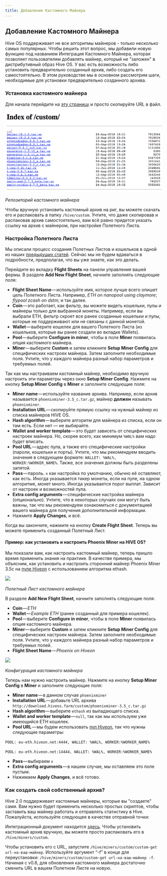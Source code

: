 ```yaml
---
title: Добавление Кастомного Майнера
---
```


## Добавление Кастомного Майнера
Hive OS поддерживает не все алгоритмы майнеров - только несколько самых популярных. Чтобы решить этот вопрос, мы добавили новую функцию под названием Интеграция Кастомного Майнера, которая позволяет пользователям добавлять майнер, который не "заложен" в дистрибутивный образ Hive OS. У вас есть возможность либо установить предварительно созданный архив, либо создать его самостоятельно. В этом руководстве мы в основном рассмотрим шаги, необходимые для установки предварительно созданного архива.

### Установка кастомного майнера
Для начала перейдите на <a href="http://download.hiveos.farm/custom/">эту страницу</a> и просто скопируйте URL в файл.

<img
  src="https://github.com/minershive/hiveon-kb/raw/master/images/start_custom_miner/custom_miners.png?sanitize=true" data-canonical-src="https://github.com/minershive/hiveon-kb/raw/master/images/start_custom_miner/custom_miners.png"
  />

_Репозиторий кастомного майнера_

Чтобы вручную установить кастомный архив на риг, вы можете скачать его и распаковать в папку `/hive/custom`. Учтите, что даже скопировав и распаковав архив самостоятельно, вам всё равно придется указать ссылку на архив с майнером, при настройке Полетного Листа.

### Настройка Полетного Листа
Мы описали процесс создания Полетных Листов и кошельков в одной из наших [предыдущих статей](getting_started\start_dashboard_setup_ru.md). Сейчас мы не будем вдаваться в подробности, предполагая, что вы уже знаете, как это делать.

Перейдите во вкладку **Flight Sheets** на панели управления вашей фермы. В разделе **Add New Flight Sheet**, начните заполнять следующие поля:

* __Flight Sheet Name__ — используйте имя, которое лучше всего опишет цель Полетного Листа. Например, _ETH on nanopool using claymore_; _flypool zcash on dstm_; и так далее.
* __Coin__ — это работает, как фильтр, вы можете видеть кошельки, пулы и майнеры только для выбранной монеты. Например, если вы выбрали ETH, фильтр скроет все ранее созданные кошельки и пулы, которые не поддерживают или не связаны с данной монетой.
* __Wallet__ — выберите кошелек для вашего Полетного Листа (из кошельков, которые вы ранее создали во вкладке Wallets).
* __Pool__ — выберите **Configure in miner**, чтобы в поле **Miner** появилась опция кастомного майнера.
* __Miner__ — выберите **Custom** и затем кликните **Setup Miner Config** для специфических настроек майнера. Затем заполните необходимые поля. Учтите, что у каждого майнера разный набор параметров и требуемых полей.

Так как мы настраиваем кастомный майнер, необходимо вручную настроить эти параметры через окно **Setup Miner Config**. Нажмите на кнопку **Setup Miner Config** в **Miner** и заполните следующие поля:

* __Miner name__ — используйте название архива. Например, если архив называется `phoenixminer-3.5_c.tar.gz`, майнер **должен** называть `phoenixminer`.
* __Installation URL__ — скопируйте прямую ссылку на нужный майнер из списка майнеров HIVE OS.
* __Hash algorithm__ — выберите алгоритм для майнера из списка, если он там есть. Если нет — не выбирайте.
* __Wallet and worker template__ — это будет зависеть от специфических настроек майнера. Но, скорее всего, как минимум `%WAL%` вам надо будет вписать.
* __Pool URL__ — адрес пула, а также его специфические настройки (пароли, кошельки и порты). Учтите, что мы рекомендуем вводить значения в следующем формате: `WALLET: %WAL%, WORKER:%WORKER_NAME%`. Также, все значения должны быть разделены запятой.
* __Pass__ — пароль. `x` как настройка по умолчанию, обычно её оставляют, как есть. Иногда указывается тикер монеты, если на пуле, на одном алгоритме, монет много. Иногда указывается порог выплат. Зависит от настроек и возможностей пула.
* __Extra config arguments__ — специфические настройка майнера (опционально). Учтите, что в некоторых случаях они могут быть важны, так что мы рекомендуем ознакомиться с документацией вашего майнера для получения дополнительной информации.
* Нажмите **Apply Changes**, и всё.

Когда вы закончите, нажмите на кнопку **Create Flight Sheet**. Теперь вы можете применить созданный Полетный Лист.

#### Пример: как установить и настроить Phoenix Miner на HIVE OS?
Мы показали вам, как настроить кастомный майнер, теперь пришло время применить знания на практике. В качестве примера, мы объясним, как установить и настроить сторонний майнер Phoenix Miner 3.5c на <a href="https://www.hiveon.net/"> пуле Hiveon</a> с использованием алгоритма ethash.

<img
  src="https://github.com/minershive/hiveon-kb/raw/master/images/start_custom_miner/custom_fs.gif?sanitize=true" data-canonical-src="https://github.com/minershive/hiveon-kb/raw/master/images/start_custom_miner/custom_fs.gif"
  />

_Полетный Лист кастомного майнера_

В разделе **Add New Flight Sheet**, начните заполнять следующие поля:

* __Coin__ — _ETH_
* __Wallet__ — _Example ETH_ (ранее созданный для примера кошелек).
* __Pool__ — выберите **Configure in miner**, чтобы в поле **Miner** появилась опция кастомного майнера.
* __Miner__ — выберите **Custom** и затем кликните **Setup Miner Config** для специфических настроек майнера. Затем заполните необходимые поля. Учтите, что у каждого майнера разный набор параметров и требуемых полей.
* __Flight Sheet Name__ — _Phoenix on Hiveon_

<img
  src="https://github.com/minershive/hiveon-kb/raw/master/images/start_custom_miner/custom_conf.gif?sanitize=true" data-canonical-src="https://github.com/minershive/hiveon-kb/raw/master/images/start_custom_miner/custom_conf.gif"
  />

_Конфигурация кастомного майнера_

Теперь нам нужно настроить майнер. Нажмите на кнопку **Setup Miner Config** в **Miner** и заполните следующие поля:

* __Miner name__ — в данном случае `phoenixminer`
* __Installation URL__ — добавьте URL архива `http://download.hiveos.farm/custom/phoenixminer-3.5_c.tar.gz`
* __Hash algorithm__ — выберите `ethash` из выпадающего списка.
* __Wallet and worker template__ — `null`, так как мы используем уже имеющийся ETH кошелек.
* __Pool URL__ — мы будем использовать <a href="https://www.hiveon.net/"> пул Hiveon</a>, так что нужны следующие параметры:

`POOL: eu-eth.hiveon.net:4444, WALLET: %WAL%, WORKER:%WORKER_NAME%`

`POOL: eu-eth.hiveon.net:14444, WALLET: %WAL%, WORKER:%WORKER_NAME%`

* __Pass__ — выбираем `x`
* __Extra config arguments__ — в нашем случае, мы оставляем это поле пустым.
* Нажимаем **Apply Changes**, и всё готово.

### Как создать свой собственный архив?
Hive 2.0 поддерживает кастомные майнеры, которые вы "создаете" сами. Вам нужно будет применить несколько простых скриптов, чтобы заставить ваш майнер работать и отправлять статистику в Hive. Пожалуйста, используйте следующее в качестве отправной точки:


Интеграционный документ находится <a href="https://github.com/minershive/hiveos-linux/blob/master/hive/miners/custom/README.md">здесь</a>. Чтобы установить кастомный архив вручную, вы можете просто распаковать его в `/hive/miners/custom`.

Чтобы установить его с URL, запустите `/hive/miners/custom/custom-get url-на-ваш-майнер`. Используйте аргумент “-f” в конце для переустановки: `/hive/miners/custom/custom-get url-на-ваш-майнер -f`. Начиная с v0.6, для обновления кастомного майнера достаточно сменить URL в вашем Полетном Листе на новую.
